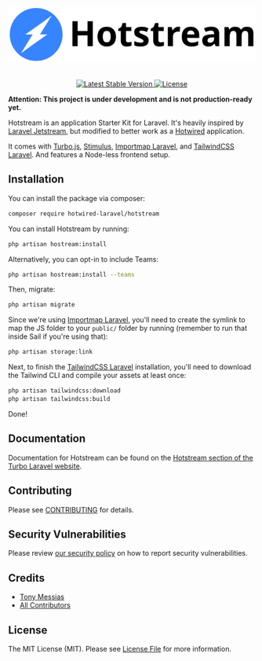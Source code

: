 <p align="center" style="margin-top: 2rem; margin-bottom: 2rem;"><img src="/art/hotstream-logo.svg" alt="Logo Hotstream" /></p>

<p align="center">
    <a href="https://packagist.org/packages/hotwired/hotstream">
        <img src="https://img.shields.io/packagist/v/hotwired/hotstream" alt="Latest Stable Version">
    </a>
    <a href="https://packagist.org/packages/hotwired/hotstream">
        <img src="https://img.shields.io/packagist/l/hotwired/hotstream" alt="License">
    </a>
</p>

**Attention: This project is under development and is not production-ready yet.**

Hotstream is an application Starter Kit for Laravel. It's heavily inspired by [Laravel Jetstream](https://github.com/laravel/jetstream), but modified to better work as a [Hotwired](https://hotwired.dev/) application.

It comes with [Turbo.js](https://turbo.hotwired.dev/), [Stimulus](https://stimulus.hotwired.dev/), [Importmap Laravel](https://github.com/tonysm/importmap-laravel), and [TailwindCSS Laravel](https://github.com/tonysm/tailwindcss-laravel). And features a Node-less frontend setup.

## Installation

You can install the package via composer:

```bash
composer require hotwired-laravel/hotstream
```

You can install Hotstream by running:

```bash
php artisan hostream:install
```

Alternatively, you can opt-in to include Teams:

```bash
php artisan hostream:install --teams
```

Then, migrate:

```bash
php artisan migrate
```

Since we're using [Importmap Laravel](https://github.com/tonysm/importmap-laravel), you'll need to create the symlink to map the JS folder to your `public/` folder by running (remember to run that inside Sail if you're using that):

```bash
php artisan storage:link
```

Next, to finish the [TailwindCSS Laravel](https://github.com/tonysm/tailwindcss-laravel) installation, you'll need to download the Tailwind CLI and compile your assets at least once:

```bash
php artisan tailwindcss:download
php artisan tailwindcss:build
```

Done!

## Documentation

Documentation for Hotstream can be found on the [Hotstream section of the Turbo Laravel website](https://hotstream.turbo-laravel.com).

## Contributing

Please see [CONTRIBUTING](CONTRIBUTING.md) for details.

## Security Vulnerabilities

Please review [our security policy](../../security/policy) on how to report security vulnerabilities.

## Credits

- [Tony Messias](https://github.com/tonysm)
- [All Contributors](../../contributors)

## License

The MIT License (MIT). Please see [License File](LICENSE.md) for more information.
